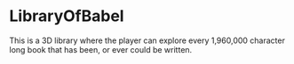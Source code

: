 # LibraryOfBabel
This is a 3D library where the player can explore every 1,960,000 character long book that has been, or ever could be written.

